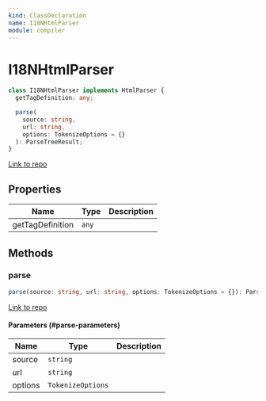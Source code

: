 ```yaml
---
kind: ClassDeclaration
name: I18NHtmlParser
module: compiler
---
```


# I18NHtmlParser

```ts
class I18NHtmlParser implements HtmlParser {
  getTagDefinition: any;

  parse(
    source: string,
    url: string,
    options: TokenizeOptions = {}
  ): ParseTreeResult;
}
```

[Link to repo](https://github.com/timdeschryver/angular/blob/master/packages/compiler/src/i18n/i18n_html_parser.ts#L25-L56)

## Properties

| Name             | Type  | Description |
| ---------------- | ----- | ----------- |
| getTagDefinition | `any` |             |

## Methods

### parse

```ts
parse(source: string, url: string, options: TokenizeOptions = {}): ParseTreeResult;
```

[Link to repo](https://github.com/timdeschryver/angular/blob/master/packages/compiler/src/i18n/i18n_html_parser.ts#L45-L55)

#### Parameters (#parse-parameters)

| Name    | Type              | Description |
| ------- | ----------------- | ----------- |
| source  | `string`          |             |
| url     | `string`          |             |
| options | `TokenizeOptions` |             |
